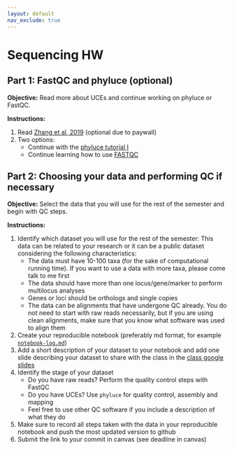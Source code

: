 ```yaml
---
layout: default
nav_exclude: true
---
```


# Sequencing HW

## Part 1: FastQC and phyluce (optional)

**Objective:** Read more about UCEs and continue working on phyluce or FastQC.

**Instructions:**

1. Read [Zhang et al, 2019](https://academic.oup.com/isd/article/3/5/3/5573097) (optional due to paywall)
2. Two options:
    - Continue with the [phyluce tutorial I](https://phyluce.readthedocs.io/en/latest/tutorial-one.html)
    - Continue learning how to use [FASTQC](https://raw.githubusercontent.com/s-andrews/FastQC/master/README.txt)


## Part 2: Choosing your data and performing QC if necessary

**Objective:** Select the data that you will use for the rest of the semester and begin with QC steps.

**Instructions:**

1. Identify which dataset you will use for the rest of the semester: This data can be related to your research or it can be a public dataset considering the following characteristics:
    - The data must have 10-100 taxa (for the sake of computational running time). If you want to use a data with more taxa, please come talk to me first
    - The data should have more than one locus/gene/marker to perform multilocus analyses
    - Genes or loci should be orthologs and single copies
    - The data can be alignments that have undergone QC already. You do not need to start with raw reads necessarily, but if you are using clean alignments, make sure that you know what software was used to align them
2. Create your reproducible notebook (preferably md format, for example [`notebook-log.md`](https://github.com/crsl4/phylogenetics-class/blob/master/exercises/notebook-log.md))
3. Add a short description of your dataset to your notebook and add one slide describing your dataset to share with the class in the [class google slides](https://docs.google.com/presentation/d/1IoMIwmL5SoNW6WW2dvgze0RZoK16mCjEbx-cpfNNVwA/edit?usp=sharing)
4. Identify the stage of your dataset
    - Do you have raw reads? Perform the quality control steps with FastQC
    - Do you have UCEs? Use `phyluce` for quality control, assembly and mapping
    - Feel free to use other QC software if you include a description of what they do
5. Make sure to record all steps taken with the data in your reproducible notebook and push the most updated version to github
6. Submit the link to your commit in canvas (see deadline in canvas)
